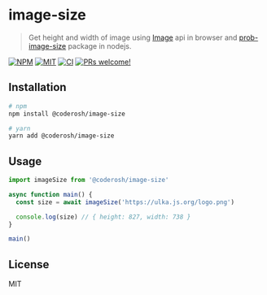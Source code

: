 # image-size

> Get height and width of image using [Image](https://developer.mozilla.org/en-US/docs/Web/API/HTMLImageElement/Image) api in browser and [prob-image-size](https://npmjs.com/package/probe-image-size) package in nodejs.

<a href="https://npmjs.com/package/@coderosh/image-size"><img alt="NPM" src="https://img.shields.io/npm/v/@coderosh/image-size" /></a>
<a href="https://github.com/coderosh/image-size"><img alt="MIT" src="https://img.shields.io/badge/license-MIT-blue.svg" /></a>
<a href="#"><img alt="CI" src="https://img.shields.io/github/workflow/status/coderosh/image-size/CI"></a>
<a href="https://github.com/coderosh/image-size"><img src="https://img.shields.io/badge/PRs-welcome-brightgreen.svg" alt="PRs welcome!" /></a>

## Installation

```sh
# npm
npm install @coderosh/image-size

# yarn
yarn add @coderosh/image-size
```

## Usage

```js
import imageSize from '@coderosh/image-size'

async function main() {
  const size = await imageSize('https://ulka.js.org/logo.png')

  console.log(size) // { height: 827, width: 738 }
}

main()
```

## License

MIT
